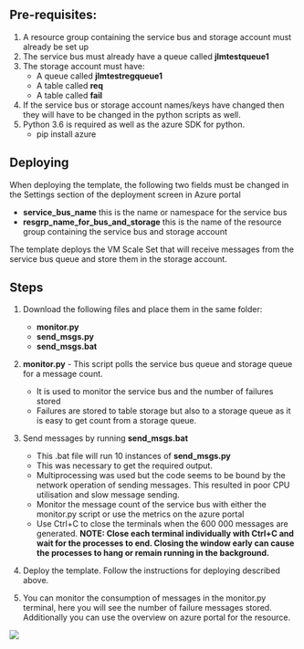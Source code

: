 ## Pre-requisites:

1. A resource group containing the service bus and storage account must already be set up
2. The service bus must already have a queue called **jlmtestqueue1**
3. The storage account must have:
	- A queue called **jlmtestregqueue1**
	- A table called **req**
	- A table called **fail**
4. If the service bus or storage account names/keys have changed then they will have to be changed in the python scripts as well.
5. Python 3.6 is required as well as the azure SDK for python.
	- pip install azure

## Deploying
When deploying the template, the following two fields must be changed in the Settings section of the deployment screen in Azure portal
- **service_bus_name**   this is the name or namespace for the service bus
- **resgrp_name_for_bus_and_storage**   this is the name of the resource group containing the service bus and storage account

The template deploys the VM Scale Set that will receive messages from the service bus queue and store them in the storage account.


## Steps
1. Download the following files and place them in the same folder:
	- **monitor.py**
	- **send_msgs.py**
	- **send_msgs.bat**

2. **monitor.py** - This script polls the service bus queue and storage queue for a message count.
	- It is used to monitor the service bus and the number of failures stored
	- Failures are stored to table storage but also to a storage queue as it is easy to get count from a storage queue.

3. Send messages by running **send_msgs.bat**
	- This .bat file will run 10 instances of **send_msgs.py**
	- This was necessary to get the required output. 
	- Multiprocessing was used but the code seems to be bound by the network operation of sending messages. This resulted in poor CPU utilisation and slow message sending.
	- Monitor the message count of the service bus with either the monitor.py script or use the metrics on the azure portal
	- Use Ctrl+C to close the terminals when the 600 000 messages are generated.
**NOTE: Close each terminal individually with Ctrl+C and wait for the processes to end. Closing the window early can cause the processes to hang or remain running in the background.**

4. Deploy the template. Follow the instructions for deploying described above.

5. You can monitor the consumption of messages in the monitor.py terminal, here you will see the number of failure messages stored. Additionally you can use the overview on azure portal for the resource.



<a href="https://portal.azure.com/#create/Microsoft.Template/uri/https%3A%2F%2Fraw.githubusercontent.com%2Fj-l-m%2Ftestrepo%2Fmaster%2Fjlm_a3_comp6905_template.json" target="_blank">
    <img src="http://azuredeploy.net/deploybutton.png"/>
</a>
